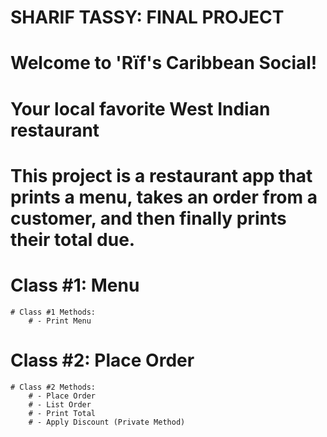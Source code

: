 # SHARIF TASSY: FINAL PROJECT

# Welcome to 'Rïf's Caribbean Social! 
# Your local favorite West Indian restaurant
# This project is a restaurant app that prints a menu, takes an order from a customer, and then finally prints their total due.

# Class #1: Menu
    # Class #1 Methods:
        # - Print Menu

# Class #2: Place Order
    # Class #2 Methods: 
        # - Place Order
        # - List Order
        # - Print Total
        # - Apply Discount (Private Method)
